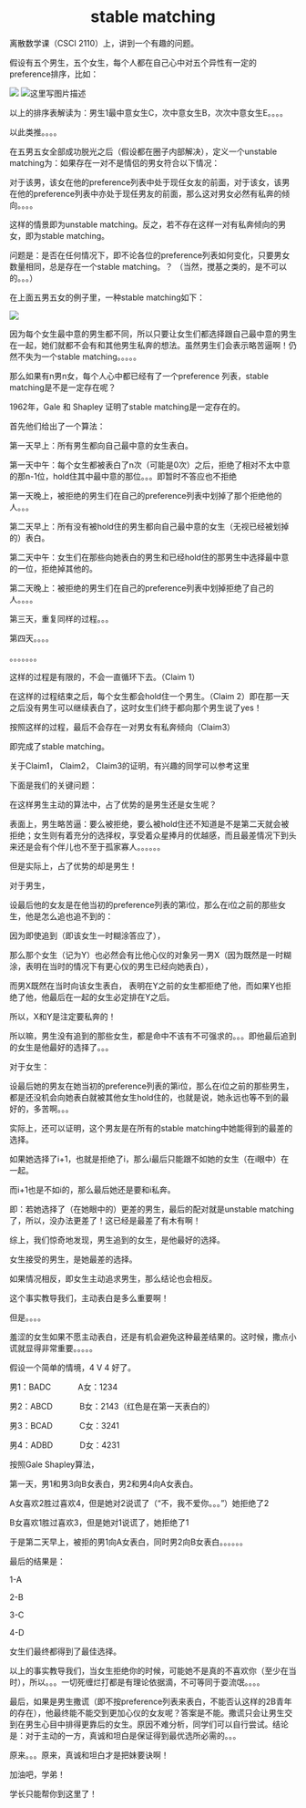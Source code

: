 <h1 style="text-align:center">stable matching</h1>
离散数学课（CSCI 2110）上，讲到一个有趣的问题。

假设有五个男生，五个女生，每个人都在自己心中对五个异性有一定的preference排序，比如：

![](https://github.com/hanweicone/test1/blob/master/img/0lzb1.jpg)
![这里写图片描述](https://img-blog.csdn.net/20160420141138723) 

以上的排序表解读为：男生1最中意女生C，次中意女生B，次次中意女生E。。。。

 以此类推。。。。

在五男五女全部成功脱光之后（假设都在圈子内部解决），定义一个unstable matching为：如果存在一对不是情侣的男女符合以下情况：

对于该男，该女在他的preference列表中处于现任女友的前面，对于该女，该男在他的preference列表中亦处于现任男友的前面，那么这对男女必然有私奔的倾向。。。。

这样的情景即为unstable matching。反之，若不存在这样一对有私奔倾向的男女，即为stable matching。

问题是：是否在任何情况下，即不论各位的preference列表如何变化，只要男女数量相同，总是存在一个stable matching。？ （当然，搅基之类的，是不可以的。。。）

在上面五男五女的例子里，一种stable matching如下：

![](https://upic.me/i/3n/ruiy2.jpg)



因为每个女生最中意的男生都不同，所以只要让女生们都选择跟自己最中意的男生在一起，她们就都不会有和其他男生私奔的想法。虽然男生们会表示略苦逼啊！仍然不失为一个stable matching。。。。。

那么如果有n男n女，每个人心中都已经有了一个preference 列表，stable matching是不是一定存在呢？

1962年，Gale 和 Shapley 证明了stable matching是一定存在的。

首先他们给出了一个算法：

第一天早上：所有男生都向自己最中意的女生表白。

第一天中午：每个女生都被表白了n次（可能是0次）之后，拒绝了相对不太中意的那n-1位，hold住其中最中意的那位。。。即暂时不答应也不拒绝

第一天晚上，被拒绝的男生们在自己的preference列表中划掉了那个拒绝他的人。。。

第二天早上：所有没有被hold住的男生都向自己最中意的女生（无视已经被划掉的）表白。

第二天中午：女生们在那些向她表白的男生和已经hold住的那男生中选择最中意的一位，拒绝掉其他的。

第二天晚上：被拒绝的男生们在自己的preference列表中划掉拒绝了自己的人。。。。

第三天，重复同样的过程。。。

第四天。。。。

。。。。。。。

这样的过程是有限的，不会一直循环下去。（Claim 1）

在这样的过程结束之后，每个女生都会hold住一个男生。（Claim 2）即在那一天之后没有男生可以继续表白了，这时女生们终于都向那个男生说了yes！

按照这样的过程，最后不会存在一对男女有私奔倾向（Claim3）

即完成了stable matching。

关于Claim1， Claim2， Claim3的证明，有兴趣的同学可以参考这里

下面是我们的关键问题：

在这样男生主动的算法中，占了优势的是男生还是女生呢？

表面上，男生略苦逼：要么被拒绝，要么被hold住还不知道是不是第二天就会被拒绝；女生则有着充分的选择权，享受着众星捧月的优越感，而且最差情况下到头来还是会有个伴儿也不至于孤家寡人。。。。。。

但是实际上，占了优势的却是男生！

对于男生，

设最后他的女友是在他当初的preference列表的第i位，那么在i位之前的那些女生，他是怎么追也追不到的：

因为即使追到（即该女生一时糊涂答应了），

那么那个女生（记为Y）也必然会有比他心仪的对象另一男X（因为既然是一时糊涂，表明在当时的情况下有更心仪的男生已经向她表白），

而男X既然在当时向该女生表白，&nbsp;表明在Y之前的女生都拒绝了他，而如果Y也拒绝了他，他最后在一起的女生必定排在Y之后。

所以，X和Y是注定要私奔的！

所以嘛，男生没有追到的那些女生，都是命中不该有不可强求的。。。即他最后追到的女生是他最好的选择了。。。

对于女生：

设最后她的男友在她当初的preference列表的第i位，那么在i位之前的那些男生，都是还没机会向她表白就被其他女生hold住的，也就是说，她永远也等不到的最好的，多苦啊。。。

实际上，还可以证明，这个男友是在所有的stable matching中她能得到的最差的选择。

如果她选择了i+1，也就是拒绝了i，那么i最后只能跟不如她的女生（在i眼中）在一起。

而i+1也是不如i的，那么最后她还是要和i私奔。

即：若她选择了（在她眼中的）更差的男生，最后的配对就是unstable matching了，所以，没办法更差了！这已经是最差了有木有啊！

综上，我们惊奇地发现，男生追到的女生，是他最好的选择。

女生接受的男生，是她最差的选择。

如果情况相反，即女生主动追求男生，那么结论也会相反。

这个事实教导我们，主动表白是多么重要啊！

但是。。。。

羞涩的女生如果不愿主动表白，还是有机会避免这种最差结果的。这时候，撒点小谎就显得非常重要。。。。。

假设一个简单的情境，4 V 4 好了。

男1：BADC&nbsp; &nbsp; &nbsp; &nbsp; &nbsp; &nbsp; A女：1234

男2：ABCD&nbsp; &nbsp; &nbsp; &nbsp; &nbsp; &nbsp; B女：2143（红色是在第一天表白的）

男3：BCAD&nbsp; &nbsp; &nbsp; &nbsp; &nbsp; &nbsp; C女：3241

男4：ADBD&nbsp; &nbsp; &nbsp; &nbsp; &nbsp; &nbsp; D女：4231

按照Gale Shapley算法，&nbsp;

第一天，男1和男3向B女表白，男2和男4向A女表白。

A女喜欢2胜过喜欢4，但是她对2说谎了（“不，我不爱你。。。”）她拒绝了2

B女喜欢1胜过喜欢3，但是她对1说谎了，她拒绝了1

于是第二天早上，被拒的男1向A女表白，同时男2向B女表白。。。。。。

最后的结果是：

1-A

2-B

3-C

4-D

女生们最终都得到了最佳选择。

以上的事实教导我们，当女生拒绝你的时候，可能她不是真的不喜欢你（至少在当时），所以。。。一切死缠烂打都是有理论依据滴，不可等同于耍流氓。。。。

最后，如果是男生撒谎（即不按preference列表来表白，不能否认这样的2B青年的存在），他最终能不能交到更加心仪的女友呢？答案是不能。撒谎只会让男生交到在男生心目中排得更靠后的女生。原因不难分析，同学们可以自行尝试。结论是：对于主动的一方，真诚和坦白是保证得到最优选所必需的。。。

原来。。。原来，真诚和坦白才是把妹要诀啊！

加油吧，学弟！

学长只能帮你到这里了！

          

